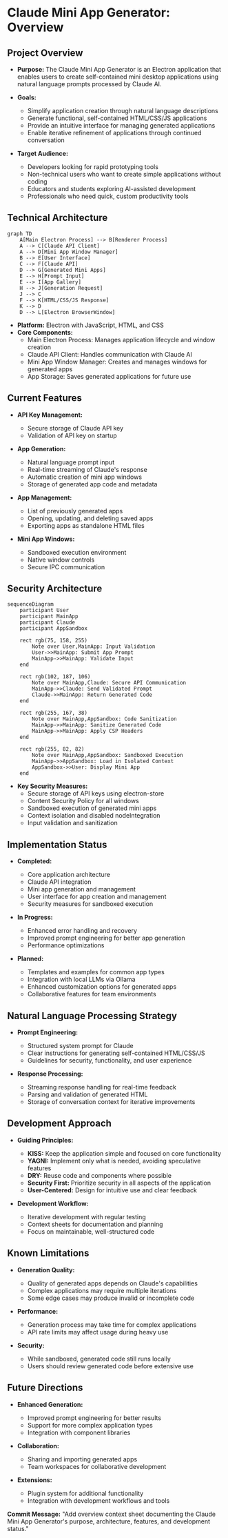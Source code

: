 # Claude Mini App Generator: Overview

## Project Overview

- **Purpose:** The Claude Mini App Generator is an Electron application that enables users to create self-contained mini desktop applications using natural language prompts processed by Claude AI.

- **Goals:** 
  - Simplify application creation through natural language descriptions
  - Generate functional, self-contained HTML/CSS/JS applications
  - Provide an intuitive interface for managing generated applications
  - Enable iterative refinement of applications through continued conversation

- **Target Audience:** 
  - Developers looking for rapid prototyping tools
  - Non-technical users who want to create simple applications without coding
  - Educators and students exploring AI-assisted development
  - Professionals who need quick, custom productivity tools

## Technical Architecture

```mermaid
graph TD
    A[Main Electron Process] --> B[Renderer Process]
    A --> C[Claude API Client]
    A --> D[Mini App Window Manager]
    B --> E[User Interface]
    C --> F[Claude API]
    D --> G[Generated Mini Apps]
    E --> H[Prompt Input]
    E --> I[App Gallery]
    H --> J[Generation Request]
    J --> C
    F --> K[HTML/CSS/JS Response]
    K --> D
    D --> L[Electron BrowserWindow]
```

- **Platform:** Electron with JavaScript, HTML, and CSS
- **Core Components:**
  - Main Electron Process: Manages application lifecycle and window creation
  - Claude API Client: Handles communication with Claude AI
  - Mini App Window Manager: Creates and manages windows for generated apps
  - App Storage: Saves generated applications for future use

## Current Features

- **API Key Management:**
  - Secure storage of Claude API key
  - Validation of API key on startup

- **App Generation:**
  - Natural language prompt input
  - Real-time streaming of Claude's response
  - Automatic creation of mini app windows
  - Storage of generated app code and metadata

- **App Management:**
  - List of previously generated apps
  - Opening, updating, and deleting saved apps
  - Exporting apps as standalone HTML files

- **Mini App Windows:**
  - Sandboxed execution environment
  - Native window controls
  - Secure IPC communication

## Security Architecture

```mermaid
sequenceDiagram
    participant User
    participant MainApp
    participant Claude
    participant AppSandbox
    
    rect rgb(75, 158, 255)
        Note over User,MainApp: Input Validation
        User->>MainApp: Submit App Prompt
        MainApp->>MainApp: Validate Input
    end
    
    rect rgb(102, 187, 106)
        Note over MainApp,Claude: Secure API Communication
        MainApp->>Claude: Send Validated Prompt
        Claude->>MainApp: Return Generated Code
    end
    
    rect rgb(255, 167, 38)
        Note over MainApp,AppSandbox: Code Sanitization
        MainApp->>MainApp: Sanitize Generated Code
        MainApp->>MainApp: Apply CSP Headers
    end
    
    rect rgb(255, 82, 82)
        Note over MainApp,AppSandbox: Sandboxed Execution
        MainApp->>AppSandbox: Load in Isolated Context
        AppSandbox->>User: Display Mini App
    end
```

- **Key Security Measures:**
  - Secure storage of API keys using electron-store
  - Content Security Policy for all windows
  - Sandboxed execution of generated mini apps
  - Context isolation and disabled nodeIntegration
  - Input validation and sanitization

## Implementation Status

- **Completed:**
  - Core application architecture
  - Claude API integration
  - Mini app generation and management
  - User interface for app creation and management
  - Security measures for sandboxed execution

- **In Progress:**
  - Enhanced error handling and recovery
  - Improved prompt engineering for better app generation
  - Performance optimizations

- **Planned:**
  - Templates and examples for common app types
  - Integration with local LLMs via Ollama
  - Enhanced customization options for generated apps
  - Collaborative features for team environments

## Natural Language Processing Strategy

- **Prompt Engineering:**
  - Structured system prompt for Claude
  - Clear instructions for generating self-contained HTML/CSS/JS
  - Guidelines for security, functionality, and user experience

- **Response Processing:**
  - Streaming response handling for real-time feedback
  - Parsing and validation of generated HTML
  - Storage of conversation context for iterative improvements

## Development Approach

- **Guiding Principles:**
  - **KISS:** Keep the application simple and focused on core functionality
  - **YAGNI:** Implement only what is needed, avoiding speculative features
  - **DRY:** Reuse code and components where possible
  - **Security First:** Prioritize security in all aspects of the application
  - **User-Centered:** Design for intuitive use and clear feedback

- **Development Workflow:**
  - Iterative development with regular testing
  - Context sheets for documentation and planning
  - Focus on maintainable, well-structured code

## Known Limitations

- **Generation Quality:**
  - Quality of generated apps depends on Claude's capabilities
  - Complex applications may require multiple iterations
  - Some edge cases may produce invalid or incomplete code

- **Performance:**
  - Generation process may take time for complex applications
  - API rate limits may affect usage during heavy use

- **Security:**
  - While sandboxed, generated code still runs locally
  - Users should review generated code before extensive use

## Future Directions

- **Enhanced Generation:**
  - Improved prompt engineering for better results
  - Support for more complex application types
  - Integration with component libraries

- **Collaboration:**
  - Sharing and importing generated apps
  - Team workspaces for collaborative development

- **Extensions:**
  - Plugin system for additional functionality
  - Integration with development workflows and tools

**Commit Message:** "Add overview context sheet documenting the Claude Mini App Generator's purpose, architecture, features, and development status."
